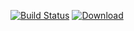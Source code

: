[![Build Status](https://travis-ci.org/freemint/fdlibm.svg?branch=master)](https://travis-ci.org/freemint/fdlibm) [ ![Download](https://api.bintray.com/packages/freemint/lib/fdlibm/images/download.svg) ](https://bintray.com/freemint/lib/fdlibm/_latestVersion)
